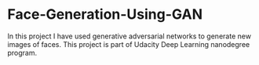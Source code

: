 # Face-Generation-Using-GAN
In this project I have used generative adversarial networks to generate new images of faces.
This project is part of Udacity Deep Learning nanodegree program.
